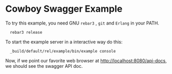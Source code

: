 # Cowboy Swagger Example

To try this example, you need GNU `rebar3` , `git` and `Erlang` in your PATH.

```
  rebar3 release
```

To start the example server in a interactive way do this:
```
  _build/default/rel/example/bin/example console
```

Now, if we point our favorite web browser at [http://localhost:8080/api-docs](http://localhost:8080/api-docs),
we should see the swagger API doc.
